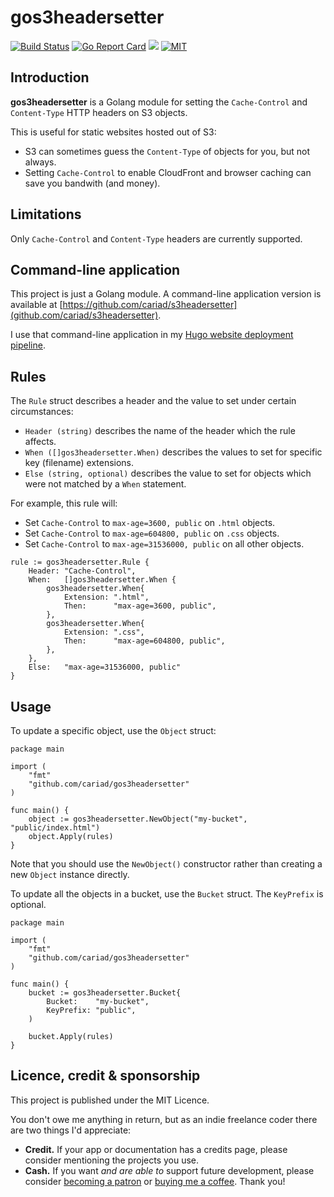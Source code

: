 # gos3headersetter

[![Build Status](https://travis-ci.org/cariad/gos3headersetter.svg?branch=master)](https://travis-ci.org/cariad/gos3headersetter) [![Go Report Card](https://goreportcard.com/badge/github.com/cariad/gos3headersetter)](https://goreportcard.com/report/github.com/cariad/gos3headersetter) [![](https://godoc.org/github.com/cariad/gos3headersetter?status.svg)](http://godoc.org/github.com/cariad/gos3headersetter) [![MIT](https://img.shields.io/npm/l/express.svg)](https://github.com/cariad/gos3headersetter/blob/master/LICENSE)

## Introduction

**gos3headersetter** is a Golang module for setting the `Cache-Control` and `Content-Type` HTTP headers on S3 objects.

This is useful for static websites hosted out of S3:

- S3 can sometimes guess the `Content-Type` of objects for you, but not always.
- Setting `Cache-Control` to enable CloudFront and browser caching can save you bandwith (and money).

## Limitations

Only `Cache-Control` and `Content-Type` headers are currently supported.

## Command-line application

This project is just a Golang module. A command-line application version is available at [https://github.com/cariad/s3headersetter](github.com/cariad/s3headersetter).

I use that command-line application in my [Hugo website deployment pipeline](https://github.com/cariad/aws-hugo).

## Rules

The `Rule` struct describes a header and the value to set under certain circumstances:

- `Header (string)` describes the name of the header which the rule affects.
- `When ([]gos3headersetter.When)` describes the values to set for specific key (filename) extensions.
- `Else (string, optional)` describes the value to set for objects which were not matched by a `When` statement.

For example, this rule will:

- Set `Cache-Control` to `max-age=3600, public` on `.html` objects.
- Set `Cache-Control` to `max-age=604800, public` on `.css` objects.
- Set `Cache-Control` to `max-age=31536000, public` on all other objects.

```golang
rule := gos3headersetter.Rule {
    Header: "Cache-Control",
    When:   []gos3headersetter.When {
        gos3headersetter.When{
            Extension: ".html",
            Then:      "max-age=3600, public",
        },
        gos3headersetter.When{
            Extension: ".css",
            Then:      "max-age=604800, public",
        },
    },
    Else:   "max-age=31536000, public"
}
```

## Usage

To update a specific object, use the `Object` struct:

```golang
package main

import (
    "fmt"
    "github.com/cariad/gos3headersetter"
)

func main() {
    object := gos3headersetter.NewObject("my-bucket", "public/index.html")
    object.Apply(rules)
}
```

Note that you should use the `NewObject()` constructor rather than creating a new `Object` instance directly.

To update all the objects in a bucket, use the `Bucket` struct. The `KeyPrefix` is optional.

```golang
package main

import (
    "fmt"
    "github.com/cariad/gos3headersetter"
)

func main() {
    bucket := gos3headersetter.Bucket{
        Bucket:    "my-bucket",
        KeyPrefix: "public",
    )

    bucket.Apply(rules)
}
```

## Licence, credit & sponsorship

This project is published under the MIT Licence.

You don't owe me anything in return, but as an indie freelance coder there are two things I'd appreciate:

- **Credit.** If your app or documentation has a credits page, please consider mentioning the projects you use.
- **Cash.** If you want *and are able to* support future development, please consider [becoming a patron](https://www.patreon.com/cariad) or [buying me a coffee](https://ko-fi.com/cariad). Thank you!
